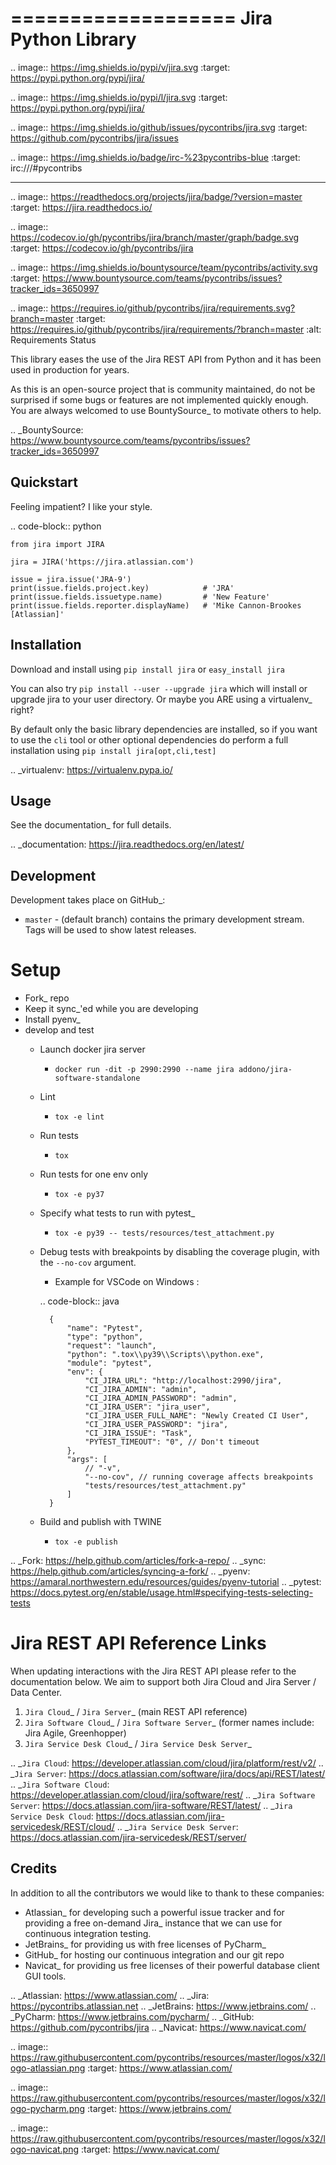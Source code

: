 ===================
Jira Python Library
===================

.. image:: https://img.shields.io/pypi/v/jira.svg
    :target: https://pypi.python.org/pypi/jira/

.. image:: https://img.shields.io/pypi/l/jira.svg
    :target: https://pypi.python.org/pypi/jira/

.. image:: https://img.shields.io/github/issues/pycontribs/jira.svg
    :target: https://github.com/pycontribs/jira/issues

.. image:: https://img.shields.io/badge/irc-%23pycontribs-blue
    :target: irc:///#pycontribs

------------

.. image:: https://readthedocs.org/projects/jira/badge/?version=master
    :target: https://jira.readthedocs.io/

.. image:: https://codecov.io/gh/pycontribs/jira/branch/master/graph/badge.svg
    :target: https://codecov.io/gh/pycontribs/jira

.. image:: https://img.shields.io/bountysource/team/pycontribs/activity.svg
    :target: https://www.bountysource.com/teams/pycontribs/issues?tracker_ids=3650997

.. image:: https://requires.io/github/pycontribs/jira/requirements.svg?branch=master
    :target: https://requires.io/github/pycontribs/jira/requirements/?branch=master
    :alt: Requirements Status


This library eases the use of the Jira REST API from Python and it has been used in production for years.

As this is an open-source project that is community maintained, do not be surprised if some bugs or features are not implemented quickly enough. You are always welcomed to use BountySource_ to motivate others to help.

.. _BountySource: https://www.bountysource.com/teams/pycontribs/issues?tracker_ids=3650997


Quickstart
----------

Feeling impatient? I like your style.

.. code-block:: python

    from jira import JIRA

    jira = JIRA('https://jira.atlassian.com')

    issue = jira.issue('JRA-9')
    print(issue.fields.project.key)            # 'JRA'
    print(issue.fields.issuetype.name)         # 'New Feature'
    print(issue.fields.reporter.displayName)   # 'Mike Cannon-Brookes [Atlassian]'


Installation
------------

Download and install using ``pip install jira`` or ``easy_install jira``

You can also try ``pip install --user --upgrade jira`` which will install or
upgrade jira to your user directory. Or maybe you ARE using a virtualenv_
right?

By default only the basic library dependencies are installed, so if you want
to use the ``cli`` tool or other optional dependencies do perform a full
installation using ``pip install jira[opt,cli,test]``

.. _virtualenv: https://virtualenv.pypa.io/


Usage
-----

See the documentation_ for full details.

.. _documentation: https://jira.readthedocs.org/en/latest/


Development
-----------

Development takes place on GitHub_:

* ``master`` - (default branch) contains the primary development stream. Tags will be used to show latest releases.


Setup
=====
* Fork_ repo
* Keep it sync_'ed while you are developing
* Install pyenv_
* develop and test
    * Launch docker jira server
        - ``docker run -dit -p 2990:2990 --name jira addono/jira-software-standalone``
    * Lint
        - ``tox -e lint``
    * Run tests
        - ``tox``
    * Run tests for one env only
        - ``tox -e py37``
    * Specify what tests to run with pytest_
        - ``tox -e py39 -- tests/resources/test_attachment.py``
    * Debug tests with breakpoints by disabling the coverage plugin, with the ``--no-cov`` argument.
        - Example for VSCode on Windows :

        .. code-block:: java

            {
                "name": "Pytest",
                "type": "python",
                "request": "launch",
                "python": ".tox\\py39\\Scripts\\python.exe",
                "module": "pytest",
                "env": {
                    "CI_JIRA_URL": "http://localhost:2990/jira",
                    "CI_JIRA_ADMIN": "admin",
                    "CI_JIRA_ADMIN_PASSWORD": "admin",
                    "CI_JIRA_USER": "jira_user",
                    "CI_JIRA_USER_FULL_NAME": "Newly Created CI User",
                    "CI_JIRA_USER_PASSWORD": "jira",
                    "CI_JIRA_ISSUE": "Task",
                    "PYTEST_TIMEOUT": "0", // Don't timeout
                },
                "args": [
                    // "-v",
                    "--no-cov", // running coverage affects breakpoints
                    "tests/resources/test_attachment.py"
                ]
            }

    * Build and publish with TWINE
        - ``tox -e publish``

.. _Fork: https://help.github.com/articles/fork-a-repo/
.. _sync: https://help.github.com/articles/syncing-a-fork/
.. _pyenv: https://amaral.northwestern.edu/resources/guides/pyenv-tutorial
.. _pytest: https://docs.pytest.org/en/stable/usage.html#specifying-tests-selecting-tests


Jira REST API Reference Links
=============================

When updating interactions with the Jira REST API please refer to the documentation below. We aim to support both Jira Cloud and Jira Server / Data Center.

1. `Jira Cloud`_                / `Jira Server`_ (main REST API reference)
2. `Jira Software Cloud`_       / `Jira Software Server`_ (former names include: Jira Agile, Greenhopper)
3. `Jira Service Desk Cloud`_   / `Jira Service Desk Server`_

.. _`Jira Cloud`: https://developer.atlassian.com/cloud/jira/platform/rest/v2/
.. _`Jira Server`: https://docs.atlassian.com/software/jira/docs/api/REST/latest/
.. _`Jira Software Cloud`: https://developer.atlassian.com/cloud/jira/software/rest/
.. _`Jira Software Server`: https://docs.atlassian.com/jira-software/REST/latest/
.. _`Jira Service Desk Cloud`: https://docs.atlassian.com/jira-servicedesk/REST/cloud/
.. _`Jira Service Desk Server`: https://docs.atlassian.com/jira-servicedesk/REST/server/


Credits
-------

In addition to all the contributors we would like to thank to these companies:

* Atlassian_ for developing such a powerful issue tracker and for providing a free on-demand Jira_ instance that we can use for continuous integration testing.
* JetBrains_ for providing us with free licenses of PyCharm_
* GitHub_ for hosting our continuous integration and our git repo
* Navicat_ for providing us free licenses of their powerful database client GUI tools.

.. _Atlassian: https://www.atlassian.com/
.. _Jira: https://pycontribs.atlassian.net
.. _JetBrains: https://www.jetbrains.com/
.. _PyCharm: https://www.jetbrains.com/pycharm/
.. _GitHub: https://github.com/pycontribs/jira
.. _Navicat: https://www.navicat.com/

.. image:: https://raw.githubusercontent.com/pycontribs/resources/master/logos/x32/logo-atlassian.png
   :target: https://www.atlassian.com/

.. image:: https://raw.githubusercontent.com/pycontribs/resources/master/logos/x32/logo-pycharm.png
    :target: https://www.jetbrains.com/

.. image:: https://raw.githubusercontent.com/pycontribs/resources/master/logos/x32/logo-navicat.png
    :target: https://www.navicat.com/
